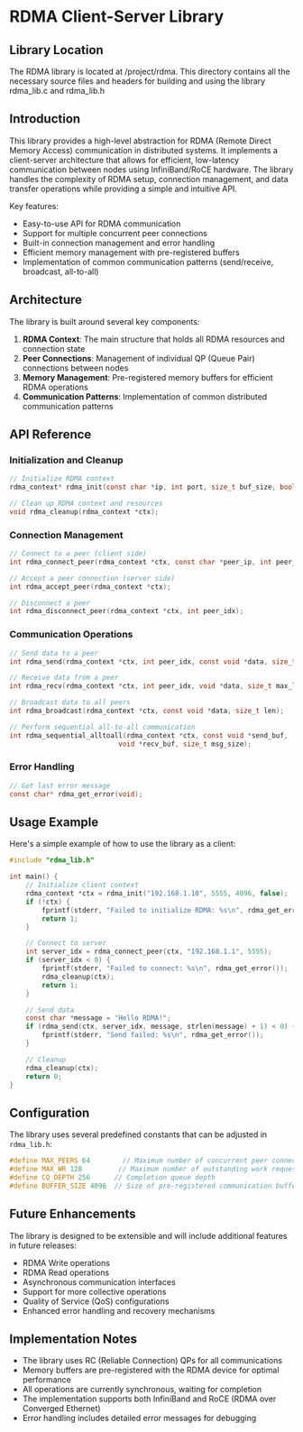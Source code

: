 # RDMA Client-Server Library

## Library Location
The RDMA library is located at /project/rdma. This directory contains all the necessary source files and headers for building and using the library rdma_lib.c and rdma_lib.h

## Introduction

This library provides a high-level abstraction for RDMA (Remote Direct Memory Access) communication in distributed systems. It implements a client-server architecture that allows for efficient, low-latency communication between nodes using InfiniBand/RoCE hardware. The library handles the complexity of RDMA setup, connection management, and data transfer operations while providing a simple and intuitive API.

Key features:
- Easy-to-use API for RDMA communication
- Support for multiple concurrent peer connections
- Built-in connection management and error handling
- Efficient memory management with pre-registered buffers
- Implementation of common communication patterns (send/receive, broadcast, all-to-all)

## Architecture

The library is built around several key components:

1. **RDMA Context**: The main structure that holds all RDMA resources and connection state
2. **Peer Connections**: Management of individual QP (Queue Pair) connections between nodes
3. **Memory Management**: Pre-registered memory buffers for efficient RDMA operations
4. **Communication Patterns**: Implementation of common distributed communication patterns

## API Reference

### Initialization and Cleanup

```c
// Initialize RDMA context
rdma_context* rdma_init(const char *ip, int port, size_t buf_size, bool is_server);

// Clean up RDMA context and resources
void rdma_cleanup(rdma_context *ctx);
```

### Connection Management

```c
// Connect to a peer (client side)
int rdma_connect_peer(rdma_context *ctx, const char *peer_ip, int peer_port);

// Accept a peer connection (server side)
int rdma_accept_peer(rdma_context *ctx);

// Disconnect a peer
int rdma_disconnect_peer(rdma_context *ctx, int peer_idx);
```

### Communication Operations

```c
// Send data to a peer
int rdma_send(rdma_context *ctx, int peer_idx, const void *data, size_t len);

// Receive data from a peer
int rdma_recv(rdma_context *ctx, int peer_idx, void *data, size_t max_len);

// Broadcast data to all peers
int rdma_broadcast(rdma_context *ctx, const void *data, size_t len);

// Perform sequential all-to-all communication
int rdma_sequential_alltoall(rdma_context *ctx, const void *send_buf, 
                           void *recv_buf, size_t msg_size);
```

### Error Handling

```c
// Get last error message
const char* rdma_get_error(void);
```

## Usage Example

Here's a simple example of how to use the library as a client:

```c
#include "rdma_lib.h"

int main() {
    // Initialize client context
    rdma_context *ctx = rdma_init("192.168.1.10", 5555, 4096, false);
    if (!ctx) {
        fprintf(stderr, "Failed to initialize RDMA: %s\n", rdma_get_error());
        return 1;
    }

    // Connect to server
    int server_idx = rdma_connect_peer(ctx, "192.168.1.1", 5555);
    if (server_idx < 0) {
        fprintf(stderr, "Failed to connect: %s\n", rdma_get_error());
        rdma_cleanup(ctx);
        return 1;
    }

    // Send data
    const char *message = "Hello RDMA!";
    if (rdma_send(ctx, server_idx, message, strlen(message) + 1) < 0) {
        fprintf(stderr, "Send failed: %s\n", rdma_get_error());
    }

    // Cleanup
    rdma_cleanup(ctx);
    return 0;
}
```

## Configuration

The library uses several predefined constants that can be adjusted in `rdma_lib.h`:

```c
#define MAX_PEERS 64        // Maximum number of concurrent peer connections
#define MAX_WR 128         // Maximum number of outstanding work requests
#define CQ_DEPTH 256      // Completion queue depth
#define BUFFER_SIZE 4096  // Size of pre-registered communication buffer
```

## Future Enhancements

The library is designed to be extensible and will include additional features in future releases:
- RDMA Write operations
- RDMA Read operations
- Asynchronous communication interfaces
- Support for more collective operations
- Quality of Service (QoS) configurations
- Enhanced error handling and recovery mechanisms

## Implementation Notes

- The library uses RC (Reliable Connection) QPs for all communications
- Memory buffers are pre-registered with the RDMA device for optimal performance
- All operations are currently synchronous, waiting for completion
- The implementation supports both InfiniBand and RoCE (RDMA over Converged Ethernet)
- Error handling includes detailed error messages for debugging

